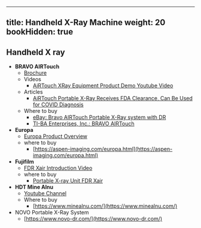 ---
title: Handheld X-Ray Machine
weight: 20
bookHidden: true
-----

Handheld X ray
--------------

*   **BRAVO AIRTouch**
    *   [Brochure](https://www.ti-ba.com/wp-content/uploads/2020/11/Description-LG-1417W_BRAVO-AIRTouch_2020.pdf)
    *   Videos
        *   [AiRTouch XRay Equipment Product Demo Youtube Video](https://www.youtube.com/watch?v=4a9TF-xZOMo&ab_channel=CustomX-RayDigitalEquipment)
    *   Articles
        *   [AiRTouch Portable X-Ray Receives FDA Clearance, Can Be Used for COVID Diagnosis](https://www.medgadget.com/2020/05/airtouch-portable-x-ray-receives-fda-clearance.html)
    *   Where to buy
        *   [eBay: Bravo AIRTouch Portable X-Ray system with DR](https://www.ebay.com/itm/402740627072)
        *   [TI-BA Enterprises, Inc.: BRAVO AIRTouch](https://www.ti-ba.com/products/bravo-digital-x-ray-systems/bravo-straight-arm-system/bravo-airtouch-system/)
*   **Europa**
    *   [Europa Product Overview](https://www.youtube.com/watch?v=hGEeeXnj5kI&ab_channel=AspenstateMedicalImaging)
    *   where to buy
        *   [https://aspen-imaging.com/europa.html](https://aspen-imaging.com/europa.html)
*   **Fujifilm**
    *   [FDR Xair Introduction Video](https://www.youtube.com/watch?v=OABPWvLi2iQ&t=10s&ab_channel=ArabHealth)
    *   where to buy
        *   [Portable X-ray Unit FDR Xair](https://www.fujifilm.com/products/medical/digital_radiography/fdr_xair/)
*   **HDT Mine Alnu**
    *   [Youtube Channel](https://www.youtube.com/channel/UCoGFbOpr2ivrP8fZ-3UNitw)
    *   Where to buy
        *   [https://www.minealnu.com/](https://www.minealnu.com/)
*   NOVO Portable X-Ray System
    *   [https://www.novo-dr.com/](https://www.novo-dr.com/)